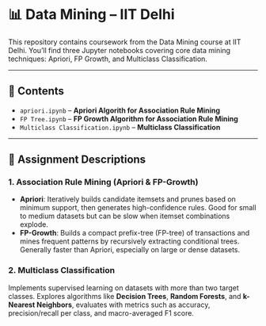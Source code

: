 # 📊 Data Mining – IIT Delhi

This repository contains coursework from the Data Mining course at IIT Delhi. You’ll find three Jupyter notebooks covering core data mining techniques: Apriori, FP Growth, and Multiclass Classification.

---

## 📁 Contents

- `apriori.ipynb` – **Apriori Algorith for Association Rule Mining**  
- `FP Tree.ipynb` – **FP Growth Algorithm for Association Rule Mining**
- `Multiclass Classification.ipynb` – **Multiclass Classification**  

---

## 📌 Assignment Descriptions

### 1. Association Rule Mining (Apriori & FP-Growth)  
- **Apriori**: Iteratively builds candidate itemsets and prunes based on minimum support, then generates high-confidence rules. Good for small to medium datasets but can be slow when itemset combinations explode.  
- **FP-Growth**: Builds a compact prefix-tree (FP-tree) of transactions and mines frequent patterns by recursively extracting conditional trees. Generally faster than Apriori, especially on large or dense datasets.

### 2. Multiclass Classification  
Implements supervised learning on datasets with more than two target classes. Explores algorithms like **Decision Trees**, **Random Forests**, and **k-Nearest Neighbors**, evaluates with metrics such as accuracy, precision/recall per class, and macro-averaged F1 score.
